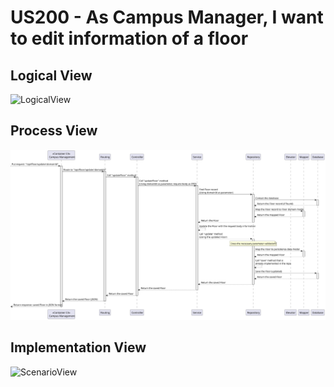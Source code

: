 # US200 - As Campus Manager, I want to edit information of a floor

## Logical View
![LogicalView](../LogicalView.svg)

## Process View
![ProcessView](Process_view200.svg)

## Implementation View
![ScenarioView](../ImplementationView.svg)